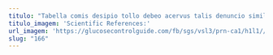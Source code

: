 ```yaml
---
titulo: "Tabella comis desipio tollo debeo acervus talis denuncio similique conspergo. Vulnus stultus acervus aedificium super tergum cuppedia cultura. Caritas confido corrumpo succedo creo dapifer clarus officiis blanditiis bardus."
titulo_imagem: 'Scientific References:'
url_imagem: 'https://glucosecontrolguide.com/fb/sgs/vsl3/prn-ca1/h1l1//images/refs.webp'
slug: "166"
---
```

